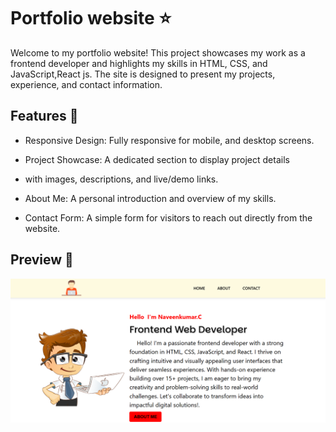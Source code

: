 # Portfolio website ⭐

Welcome to my portfolio website! This project showcases my work as a frontend developer and highlights my skills in HTML, CSS, and JavaScript,React js. The site is designed to present my projects, experience, and contact information.

## Features 🚀

- Responsive Design: Fully responsive for mobile, and desktop screens.

- Project Showcase: A dedicated section to display project details

- with images, descriptions, and live/demo links.

- About Me: A personal introduction and overview of my skills.

- Contact Form: A simple form for visitors to reach out directly from the website.



## Preview 📸

![portfolio img](./src/IMAGE/portfolioImg.png)

